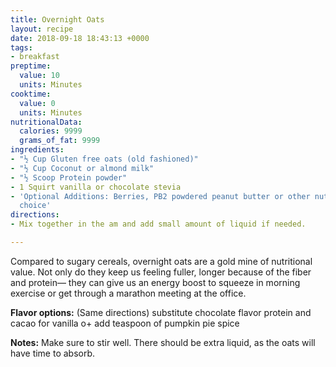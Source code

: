 ```yaml
---
title: Overnight Oats
layout: recipe
date: 2018-09-18 18:43:13 +0000
tags:
- breakfast
preptime:
  value: 10
  units: Minutes
cooktime:
  value: 0
  units: Minutes
nutritionalData:
  calories: 9999
  grams_of_fat: 9999
ingredients:
- "½ Cup Gluten free oats (old fashioned)"
- "½ Cup Coconut or almond milk"
- "½ Scoop Protein powder"
- 1 Squirt vanilla or chocolate stevia
- 'Optional Additions: Berries, PB2 powdered peanut butter or other nut-butter of
  choice'
directions:
- Mix together in the am and add small amount of liquid if needed.

---
```

Compared to sugary cereals, overnight oats are a gold mine of nutritional value. Not only do they keep us feeling fuller, longer because of the fiber and protein— they can give us an energy boost to squeeze in morning exercise or get through a marathon meeting at the office. 

**Flavor options:** (Same directions) substitute chocolate flavor protein and cacao for vanilla o+ add teaspoon of pumpkin pie spice

**Notes:** Make sure to stir well. There should be extra liquid, as the oats will have time to absorb.